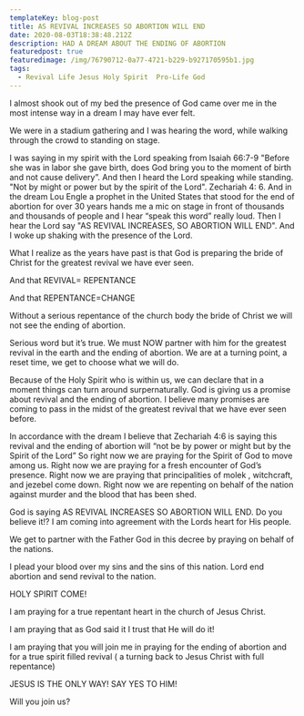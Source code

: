 ```yaml
---
templateKey: blog-post
title: AS REVIVAL INCREASES SO ABORTION WILL END
date: 2020-08-03T18:38:48.212Z
description: HAD A DREAM ABOUT THE ENDING OF ABORTION
featuredpost: true
featuredimage: /img/76790712-0a77-4721-b229-b927170595b1.jpg
tags:
  - Revival Life Jesus Holy Spirit  Pro-Life God
---
```

  I almost shook out of my bed the presence of God came over me in the most intense way in a dream I may have ever felt.

 We were in a stadium gathering and I was hearing the word, while walking through the crowd to standing on stage.

 I was saying in my spirit with the Lord  speaking from Isaiah 66:7-9 "Before she was in labor she gave birth, does God bring you to the moment of birth and not cause delivery”.    And then I heard the Lord speaking while standing.  "Not by might or power but by the spirit of the Lord".    Zechariah 4: 6.   And in the dream Lou Engle a prophet in the United States that stood for the end of abortion for over 30 years hands me a mic on stage in front of thousands and thousands of people and I hear “speak this word” really loud.  Then I hear the Lord say "AS REVIVAL INCREASES, SO ABORTION WILL END". And I woke up shaking with the presence of the Lord.   

What I realize as the years have past is that God is preparing the bride of Christ for the greatest revival we have ever seen.

And that REVIVAL= REPENTANCE

And that REPENTANCE=CHANGE

Without a serious repentance of the church body the bride of Christ we will not see the ending of abortion. 

Serious word but it’s true.  We must NOW partner with him for the greatest revival in the earth and the ending of abortion.  We are at a turning point, a reset time, we get to choose what we will do.

  Because of the Holy Spirit who is within us, we can declare that in a moment things can turn around surpernaturally.  God is giving us a  promise about revival and the ending of abortion.  I believe many promises are coming to pass in the midst of the greatest revival that we have ever seen before.

 In accordance with the dream I believe that Zechariah 4:6 is saying this revival and the ending of abortion will “not be by power or might but by the Spirit of the Lord”    So right now we are praying for the Spirit of God to move among us.  Right now we are praying for a fresh encounter of God’s presence.   Right now we are praying that principalities of molek , witchcraft, and jezebel come down.  Right now we are repenting on behalf of the nation against murder and the blood that has been shed.

God is saying AS REVIVAL INCREASES SO ABORTION WILL END.  Do you believe it!?  I am coming into agreement with the Lords heart for His people.

We get to partner with the Father God in this decree by praying on behalf of the nations.

I plead your blood over my sins and the sins of this nation.   Lord end abortion and send revival to the nation.

HOLY SPIRIT COME!

I am praying for a true repentant heart in the church of Jesus Christ.

I am praying that as God said it I trust that He will do it!  

I am praying that you will join me in praying for the ending of abortion and for a true spirit filled revival ( a turning back to Jesus Christ with full repentance)

JESUS IS THE ONLY WAY!  SAY YES TO HIM!

Will you join us?

